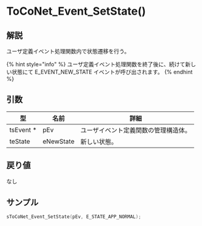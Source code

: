 # ToCoNet_Event_SetState()

## 解説

ユーザ定義イベント処理関数内で状態遷移を行う。

{% hint style="info" %}
ユーザ定義イベント処理関数を終了後に、続けて新しい状態にて E_EVENT_NEW_STATE イベントが呼び出されます。
{% endhint %}

## 引数

| 型          | 名前        | 詳細                 |
| ---------- | --------- | ------------------ |
| tsEvent \* | pEv       | ユーザイベント定義関数の管理構造体。 |
| teState    | eNewState | 新しい状態。             |

## 戻り値

なし

## サンプル

```c
sToCoNet_Event_SetState(pEv, E_STATE_APP_NORMAL);
```

